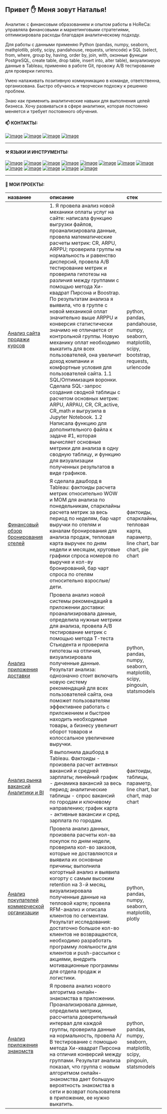 ## Привет ✋ Меня зовут Наталья!
Аналитик с финансовым образованием и опытом работы в HoReCa: управляла финансовыми и маркетинговыми стратегиями, оптимизировала расходы благодаря аналитическому подходу.

Для работы с данными применяю Python (pandas, numpy, seaborn, mathplotlib, plotly, scipy, pandahouse, requests, urlencode) и SQL (select, from, where, group by, having, order by, join, with, оконные функции PostgreSQL, create table, drop table, insert into, alter table), визуализирую данные в Tableau, применяю в работе Git, провожу A/B тестирование для проверки гипотез.

Умею налаживать позитивную коммуникацию в команде, ответственна, организована. Быстро обучаюсь и творчески подхожу к решению проблем.

Знаю как применить аналитические навыки для выполнения целей бизнеса. Хочу развиваться в сфере аналитики, которая постоянно меняется и требует постоянного обучения.
#### 📫 КОНТАКТЫ: 
[![image](https://camo.githubusercontent.com/53ca1890c5baf207f51714a6a72a7135fd725d05d0d158690b24744c725b08f3/68747470733a2f2f696d672e736869656c64732e696f2f62616467652f676d61696c2d7265643f6c6f676f3d676d61696c266c6f676f436f6c6f723d7768697465267374796c653d666f722d7468652d6261646765)](https://mail.google.com/mail/u/0/?fs=1&tf=cm&source=mailto&to=1772626@gmail.com)
[![image](https://camo.githubusercontent.com/682e5a7a3bb056ae288a7cd467a1bf0e2e2ee51cfa44e90be9a2bacee10ec23b/68747470733a2f2f696d672e736869656c64732e696f2f62616467652f74656c656772616d2d626c75653f6c6f676f3d74656c656772616d266c6f676f436f6c6f723d7768697465267374796c653d666f722d7468652d6261646765)](<https://t.me/Lanfrena>)
[![image](https://camo.githubusercontent.com/18f75641402ec807485de68e264b12785fde7b4fb8e9fa6242e92aed106dd185/68747470733a2f2f696d672e736869656c64732e696f2f62616467652f646973636f72642d707572706c653f6c6f676f3d646973636f7264266c6f676f436f6c6f723d7768697465267374796c653d666f722d7468652d6261646765)]()
[![image](https://camo.githubusercontent.com/08dd3ede927ad42d0ff7c843fcec8995f190c3fabf53e118ba0ede199f4e7905/68747470733a2f2f696d672e736869656c64732e696f2f62616467652f2d57484154534150502d3238443134363f7374796c653d666f722d7468652d6261646765266c6f676f3d7768617473617070266c6f676f436f6c6f723d464646464646)]()



---
#### ⚒️ ЯЗЫКИ И ИНСТРУМЕНТЫ:
[![image](https://camo.githubusercontent.com/def6ad2b823eaa2913f46e46598441343f4863ca2d12044bd0fa76628f28643c/68747470733a2f2f696d672e736869656c64732e696f2f62616467652f707974686f6e2d77686974653f7374796c653d666f722d7468652d6261646765266c6f676f3d707974686f6e)](https://www.python.org/)
[![image](https://camo.githubusercontent.com/da027079ccf94fa4b4944c31991d83a6d205d17b78b35f5df74b73de6a2332fe/68747470733a2f2f696d672e736869656c64732e696f2f62616467652f70616e6461732d77686974653f6c6f676f3d70616e646173266c6f676f436f6c6f723d626c7565267374796c653d666f722d7468652d6261646765)](https://pandas.pydata.org/docs/reference/index.html)
[![image](https://camo.githubusercontent.com/20a27700804acdabda6c74063b7b61a37ccb0af10fc412fd229c006ff397478d/68747470733a2f2f696d672e736869656c64732e696f2f62616467652f6e756d70792d77686974653f6c6f676f3d6e756d7079266c6f676f436f6c6f723d626c7565267374796c653d666f722d7468652d6261646765)](https://numpy.org/doc/stable/reference/index.html)
[![image](https://camo.githubusercontent.com/a76a48a328b89ebc4db82a502ab657c38a0c07313f12dd0ab08baec4604e227a/68747470733a2f2f696d672e736869656c64732e696f2f62616467652f706c6f746c792d77686974653f6c6f676f3d706c6f746c79266c6f676f436f6c6f723d626c7565267374796c653d666f722d7468652d6261646765)](https://plotly.com/python/)
[![image](https://camo.githubusercontent.com/eee9c47e8dc03d6f5872e9b3284838079d7a8286f12b86e86cc49f88ba6381f4/68747470733a2f2f696d672e736869656c64732e696f2f62616467652f73636970792d77686974653f7374796c653d666f722d7468652d6261646765266c6f676f3d7363697079)](https://docs.scipy.org/doc/scipy/reference/index.html)
[![image](https://camo.githubusercontent.com/3b9ae053744a32addd283793b477ad56814974dadde81bc2213ec94627701e6e/68747470733a2f2f696d672e736869656c64732e696f2f62616467652f636c69636b686f7573652d77686974653f7374796c653d666f722d7468652d6261646765266c6f676f3d636c69636b686f757365)](https://clickhouse.com/docs/ru)
[![image](https://camo.githubusercontent.com/1c96e70ba026d1b74fe448d28b60991c2c72de647c3cd83cf3694f658e1e97de/68747470733a2f2f696d672e736869656c64732e696f2f62616467652f7265646173682d77686974653f7374796c653d666f722d7468652d6261646765266c6f676f3d726564617368)](https://redash.io/product/)
[![image](https://camo.githubusercontent.com/e36a29ae778d42a7a6ffadc07a72e97a26c90390a9758da8629bbecfe216b8fc/68747470733a2f2f696d672e736869656c64732e696f2f62616467652f6d7973716c2d77686974653f7374796c653d666f722d7468652d6261646765266c6f676f3d6d7973716c)](https://www.mysql.com/)
[![image](https://camo.githubusercontent.com/0d8dbb62597e47ae8d5169b3d0cf42d0fc78b9bf7a71e59af42a6cb63fe960fd/68747470733a2f2f696d672e736869656c64732e696f2f62616467652f74616269782d77686974653f7374796c653d666f722d7468652d6261646765266c6f676f3d7461626978)](https://tabix.io/)
[![image](https://camo.githubusercontent.com/96f87f1684e25dec23e8bbee2ea4f027a504512e0980bd95519483db9ce265e3/68747470733a2f2f696d672e736869656c64732e696f2f62616467652f7461626c6561752d77686974653f7374796c653d666f722d7468652d6261646765266c6f676f3d7461626c656175)](https://public.tableau.com/app/profile/natalia.shishkova/vizzes)
[![image](https://camo.githubusercontent.com/6790b0d6b6bd74f8399fd49256ac87cfdd61b2cd9db3dafe2a96964f0a7c8569/68747470733a2f2f696d672e736869656c64732e696f2f62616467652f6769746c61622d77686974653f7374796c653d666f722d7468652d6261646765266c6f676f3d6769746c6162)](https://about.gitlab.com/)
[![image](https://camo.githubusercontent.com/3e2ae3f4876bddb13bc807fa810df38491fea46076d1f5fcb1ae28433df389c3/68747470733a2f2f696d672e736869656c64732e696f2f62616467652f2d4a7570797465725f4e6f7465626f6f6b2d4646463f7374796c653d666f722d7468652d6261646765266c6f676f3d4a757079746572)](https://jupyter.org/)
[![image](https://camo.githubusercontent.com/b64b6429d879f2ef963c26b4f0bae57ed1b94e70ef55009236ecf1c7b3e385c5/68747470733a2f2f696d672e736869656c64732e696f2f62616467652f2d506f737467726553514c2d4646463f7374796c653d666f722d7468652d6261646765266c6f676f3d506f737467726553514c)](https://www.postgresql.org/)

---

#### 📝 МОИ ПРОЕКТЫ:
| название     | описание  | стек
:----|:-----------|:------
|[Анализ сайта продажи курсов](https://github.com/Lanfrena/Final_project)|1. Я провела анализ новой механики оплаты услуг на сайте: написала функцию выгрузки файлов, проанализировала данные, провела математические расчеты метрик: CR, ARPU, ARPPU; проверила группы на нормальность и равенство дисперсий, провела А/В тестирование метрик и проверила гипотезы на различия между группами с помощью метода Хи-квадрат Пирсона и Boostrap. По результатам анализа я выявила, что в группе с новой механикой оплат значительно выше ARPPU и конверсия статистически значимо не отличается от контрольной группы. Новую механику оплат необходимо выкатить для всех пользователей, она увеличит доход компании и комфортные условия для пользователей сайта. 1.1 SQL/Оптимизация воронки. Сделала SQL-запрос создания сводной таблицы с расчетом основных метрик: ARPU, ARPAU, CR, CR_active, CR_math и выгрузила в Jupyter Notebook. 1.2 Написала функцию для дополнительного файла к задаче #1, которая вычисляет основные метрики для анализа в одну сводную таблицу, и функцию для визуализации полученных результатов в виде графиков.| python, pandas, pandahouse, numpy, seaborn, matplotlib, scipy, bootstrap, requests, urlencode  
|[Финансовый обзор бронирования отелей](https://github.com/Lanfrena/Tableau_financial_review_of_hotel_booking)  |  Я сделала дашборд в Tableau: фактоиды расчета метрик относительно WOW и MOM для анализа по понедельникам,  спарклайны расчета метрик за весь период по неделям, бар чарт выручки по отелям и каналам бронирования для анализа продаж, тепловая карта выручек по дням недели и месяцам, круговые графики спроса номеров по выручке и кол-ву бронирований, бар чарт спроса по отелям относительно взрослые/дети.  | фактоиды, спарклайны, тепловая карта, параметр, line chart, bar chart, pie chart 
|[Анализ приложения доставки](https://github.com/Lanfrena/A-B_test_statistic_delivery_app) | Провела анализ новой системы рекомендаций в приложении доставки: проанализировала данные, определила нужные метрики для анализа, провела А/В тестирование метрик с помощью метода Т-теста Стьюдента и проверила гипотезы на отличия, визуализировала полученные данные. Результат анализа: однозначно стоит включать новую систему рекомендаций для всех пользователей сайта,  она поможет пользователям эффективнее работать с приложением и быстрее находить необходимые товары, а бизнесу увеличит оборот товаров и колоссальное увеличение выручки. | python, pandas, numpy, seaborn, matplotlib, scipy, pingouin, statsmodels
|[Анализ рынка вакансий Аналитики и BI](https://github.com/Lanfrena/Tableau_Job_market_analysis_Analysts_and_BI)| Я выполнила дашборд в Tableau. Фактоиды - произвела расчет активных вакансий и средней зарплаты; линейный график - динамика вакансий за весь период; аналитические таблицы - спрос вакансий по городам и ключевому направлению;  график карта - активные вакансии и сред. зарплата по городам. | фактоиды, таблицы, параметр, line chart, bar chart, map chart 
|[Анализ покупателей коммерческой организации](https://github.com/Lanfrena/Project_E-commerce) | Провела анализ данных, произвела расчеты кол-ва покупок по дням недели, проверила кол-во заказов, которые не доставляются и выявила их основные причины; выполнила когортный анализ и выявила когорту с самым высоким retention на 3-й месяц, визуализировала полученные данные на тепловой карте; провела RFM-анализ и описала клиентов по сегментам. Результат исследования: достаточно большое кол-во клиентов не возвращаются, необходимо разработать программу лояльности для клиентов и push-рассылки с акциями, внедрить мотивационные программы для отдела продаж и логистики.| python, pandas, numpy, seaborn, matplotlib, plotly 
|[Анализ приложения знакомств](https://github.com/Lanfrena/A-B_test_statistic_dating_app)  |Я провела анализ нового алгоритма онлайн-знакомства в приложении. Проанализировала данные, определила метрики, рассчитала доверительный интервал для каждой группы, проверила данные на нормальность, провела А/В тестирование с помощью метода Хи-квадрат Пирсона на отличия конверсий между группами. Результат анализа показал, что группа с новым алгоритмом онлайн-знакомства дает большую вероятность знакомства в сети и возврат пользователя в приложение, ее нужно выкатить.| python, pandas, numpy, seaborn, matplotlib, scipy, pingouin, statsmodels 

